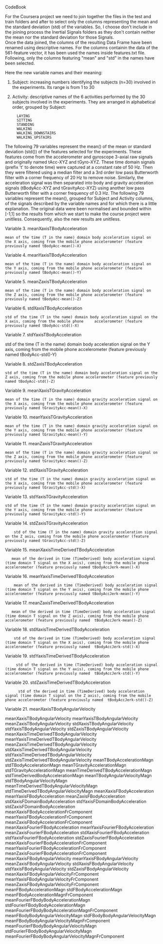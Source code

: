 CodeBook

For the Coursera project we need to join together the files in the test and train folders and after to select only the columns representing the mean and the standard deviation (std) of the variables. So, I choose don't include in the joining process the Inertial Signals folders as they don't contain neither the mean nor the standard deviation for those Signals.  
Once the data joined, the columns of the resulting Data Frame have been renamed using descriptive names. For the columns containin the data of the 561-feature vector, it has been used the names inside features.txt file. Following, only the columns featuring "mean" and "std" in the names have been selected.

Here the new variable names and their meaning:

1. Subject: increasing numbers identifying the subjects (n=30) involved in the experiments. Its range is from 1 to 30

2. Activity: descriptive names of the 6 activities performed by the 30 subjects involved in the experiments. 
	     They are arranged in alphabetical order, grouped by Subject:

	     LAYING
	     SITTING
	     STANDING
	     WALKING
	     WALKING_DOWNSTAIRS
	     WALKING_UPSTAIRS
	     
The following 79 variables represent the mean() of the mean or standard deviation (std()) of the features selected for the experiments. These features come from the accelerometer and gyroscope 3-axial raw signals and originally named tAcc-XYZ and tGyro-XYZ. These time domain signals (prefix 't' to denote time) were captured at a constant rate of 50 Hz. Then they were filtered using a median filter and a 3rd order low pass Butterworth filter with a corner frequency of 20 Hz to remove noise. Similarly, the acceleration signal was then separated into body and gravity acceleration signals (tBodyAcc-XYZ and tGravityAcc-XYZ) using another low pass Butterworth filter with a corner frequency of 0.3 Hz. 
The following 79 variables represent the mean(), grouped for Subject and Activity columns, of the signals described by the variable names and for which there is a little explanation.
The original data were been normalised and bounded within [-1,1] so the results from which we start to make the course project were unitlless. Consequently, also the new results are unitlless.


Variable 3. meanXaxisTBodyAcceleration

 	mean of the time (T in the name) domain body acceleration signal on the X axis, coming from the mobile phone accelerometer (feature previously named tBodyAcc-mean()-X)   

Variable 4. meanYaxisTBodyAcceleration

	mean of the time (T in the name) domain body acceleration signal on the Y axis, coming from the mobile phone accelerometer (feature previously named tBodyAcc-mean()-Y)

Variable 5. meanZaxisTBodyAcceleration

	mean of the time (T in the name) domain body acceleration signal on the Z axis, coming from the mobile phone accelerometer (feature previously named tBodyAcc-mean()-Z)

Variable 6. stdXaxisTBodyAcceleration

	std of the time (T in the name) domain body acceleration signal on the X axis, coming from the mobile phone 	accelerometer (feature previously named tBodyAcc-std()-X)

Variable 7. stdYaxisTBodyAcceleration
  
  std of the time (T in the name) domain body acceleration signal on the Y axis, coming from the mobile phone accelerometer (feature previously named tBodyAcc-std()-Y)

Variable 8. stdZaxisTBodyAcceleration

	std of the time (T in the name) domain body acceleration signal on the Z axis, coming from the mobile phone accelerometer (feature previously named tBodyAcc-std()-Z)

Variable 9. meanXaxisTGravityAcceleration

	mean of the time (T in the name) domain gravity acceleration signal on the X axis, coming from the mobile phone accelerometer (feature previously named tGravityAcc-mean()-X)

Variable 10. meanYaxisTGravityAcceleration

	mean of the time (T in the name) domain gravity acceleration signal on the Y axis, coming from the mobile phone accelerometer (feature previously named tGravityAcc-mean()-Y)

Variable 11. meanZaxisTGravityAcceleration

	mean of the time (T in the name) domain gravity acceleration signal on the Z axis, coming from the mobile phone accelerometer (feature previously named tGravityAcc-mean()-Z)

Variable 12. stdXaxisTGravityAcceleration

	std of the time (T in the name) domain gravity acceleration signal on the X axis, coming from the mobile phone accelerometer (feature previously named tGravityAcc-std()-X)
      
Variable 13. stdYaxisTGravityAcceleration

	std of the time (T in the name) domain gravity acceleration signal on the Y axis, coming from the mobile phone accelerometer (feature previously named tGravityAcc-std()-Y)

Variable 14. stdZaxisTGravityAcceleration
    
        std of the time (T in the name) domain gravity acceleration signal on the Z axis, coming from the mobile phone accelerometer (feature previously named tGravityAcc-std()-Z)

Variable 15. meanXaxisTimeDerivedTBodyAcceleration

       mean of the derived in time (TimeDerived) body acceleration signal (time domain T signal on the X axis), coming from the mobile phone accelerometer (feature previously named tBodyAccJerk-mean()-X)

Variable 16. meanYaxisTimeDerivedTBodyAcceleration

        mean of the derived in time (TimeDerived) body acceleration signal (time domain T signal on the Y axis), coming from the mobile phone accelerometer (feature previously named tBodyAccJerk-mean()-Y)

Variable 17. meanZaxisTimeDerivedTBodyAcceleration

       mean of the derived in time (TimeDerived) body acceleration signal (time domain T signal on the Z axis), coming from the mobile phone accelerometer (feature previously named  tBodyAccJerk-mean()-Z)

Variable 18. stdXaxisTimeDerivedTBodyAcceleration

        std of the derived in time (TimeDerived) body acceleration signal (time domain T signal on the X axis), coming from the mobile phone accelerometer (feature previously named  tBodyAccJerk-std()-X)

Variable 19. stdYaxisTimeDerivedTBodyAcceleration

         std of the derived in time (TimeDerived) body acceleration signal (time domain T signal on the Y axis), coming from the mobile phone accelerometer (feature previously named  tBodyAccJerk-std()-Y)

Variable 20. stdZaxisTimeDerivedTBodyAcceleration

          std of the derived in time (TimeDerived) body acceleration signal (time domain T signal on the Z axis), coming from the mobile phone accelerometer (feature previously named  tBodyAccJerk-std()-Z)
    
Variable 21. meanXaxisTBodyAngularVelocity

meanXaxisTBodyAngularVelocity
meanYaxisTBodyAngularVelocity
meanZaxisTBodyAngularVelocity
stdXaxisTBodyAngularVelocity
stdYaxisTBodyAngularVelocity
stdZaxisTBodyAngularVelocity
meanXaxisTimeDerivedTBodyAngularVelocity
meanYaxisTimeDerivedTBodyAngularVelocity
meanZaxisTimeDerivedTBodyAngularVelocity
stdXaxisTimeDerivedTBodyAngularVelocity
stdYaxisTimeDerivedTBodyAngularVelocity
stdZaxisTimeDerivedTBodyAngularVelocity
meanTBodyAccelerationMagn
stdTBodyAccelerationMagn
meanTGravityAccelerationMagn
stdTGravityAccelerationMagn
meanTimeDerivedTBodyAccelerationMagn
stdTimeDerivedBodyAccelerationMagn
meanTBodyAngularVelocityMagn
stdTBodyAngularVelocityMagn
meanTimeDerivedTBodyAngularVelocityMagn
stdTimeDerivedTBodyAngularVelocityMagn
meanXaxisFBodyAcceleration
meanYaxisFBodyAcceleration
meanZaxisFBodyAcceleration
stdXaxisFDomainBodyAcceleration
stdYaxisFDomainBodyAcceleration
stdZaxisFDomainBodyAcceleration
meanXaxisFBodyAccelerationFrComponent
meanYaxisFBodyAccelerationFrComponent
meanZaxisFBodyAccelerationFrComponent
meanXaxisFourierFBodyAcceleration
meanYaxisFourierFBodyAcceleration
meanZaxisFourierFBodyAcceleration
stdXaxisFourierFBodyAcceleration
stdYaxisFourierFBodyAcceleration
stdZaxisFourierFBodyAcceleration
meanXaxisFourierFBodyAccelerationFrComponent
meanYaxisFourierFBodyAccelerationFrComponent
meanZaxisFourierFBodyAccelerationFrComponent
meanXaxisFBodyAngularVelocity
meanYaxisFBodyAngularVelocity
meanZaxisFBodyAngularVelocity
stdXaxisFBodyAngularVelocity
stdYaxisFBodyAngularVelocity
stdZaxisFBodyAngularVelocity
meanXaxisFBodyAngularVelocityFrComponent
meanYaxisFBodyAngularVelocityFrComponent
meanZaxisFBodyAngularVelocityFrComponent
meanFBodyAccelerationMagn
stdFBodyAccelerationMagn
meanFBodyAccelerationMagnFrComponent
meanFourierFBodyBodyAccelerationMagn
stdFourierFBodyBodyAccelerationMagn
meanFourierFBodyBodyAccelerationMagnFrComponent
meanFBodyBodyAngularVelocityMagn
stdFBodyBodyAngularVelocityMagn
meanFBodyBodyAngularVelocityMagnFrComponent
meanFourierFBodyBodyAngularVelocityMagn
stdFourierFBodyBodyAngularVelocityMagn 
meanFourierFBodyBodyAngularVelocityMagnFrComponent
